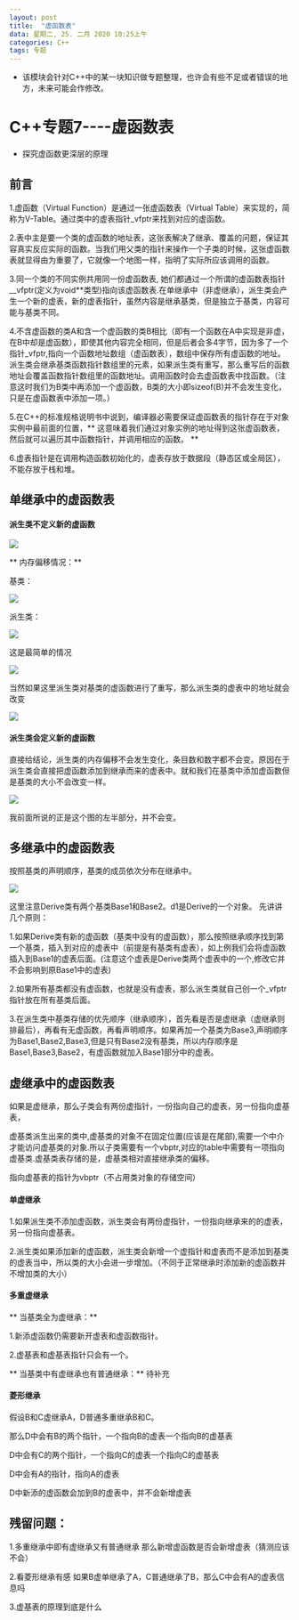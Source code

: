 ```yaml
---
layout: post
title:  "虚函数表"
data: 星期二, 25. 二月 2020 10:25上午 
categories: C++
tags: 专题
---
```

* 该模块会针对C++中的某一块知识做专题整理，也许会有些不足或者错误的地方，未来可能会作修改。

# C++专题7----虚函数表

* 探究虚函数更深层的原理

## 前言

1.虚函数（Virtual Function）是通过一张虚函数表（Virtual Table）来实现的，简称为V-Table。通过类中的虚表指针_vfptr来找到对应的虚函数。

2.表中主是要一个类的虚函数的地址表，这张表解决了继承、覆盖的问题，保证其容真实反应实际的函数。当我们用父类的指针来操作一个子类的时候，这张虚函数表就显得由为重要了，它就像一个地图一样，指明了实际所应该调用的函数。

3.同一个类的不同实例共用同一份虚函数表, 她们都通过一个所谓的虚函数表指针__vfptr(定义为void**类型)指向该虚函数表.在单继承中（非虚继承），派生类会产生一个新的虚表，新的虚表指针，虽然内容是继承基类，但是独立于基类，内容可能与基类不同。

4.不含虚函数的类A和含一个虚函数的类B相比（即有一个函数在A中实现是非虚，在B中却是虚函数），即使其他内容完全相同，但是后者会多4字节，因为多了一个指针_vfptr,指向一个函数地址数组（虚函数表），数组中保存所有虚函数的地址。派生类会继承基类函数指针数组里的元素，如果派生类有重写，那么重写后的函数地址会覆盖函数指针数组里的函数地址。调用函数时会去虚函数表中找函数。（注意这时我们为B类中再添加一个虚函数，B类的大小即sizeof(B)并不会发生变化，只是在虚函数表中添加一项。）


5.在C++的标准规格说明书中说到，编译器必需要保证虚函数表的指针存在于对象实例中最前面的位置，** 这意味着我们通过对象实例的地址得到这张虚函数表，然后就可以遍历其中函数指针，并调用相应的函数。 **

6.虚表指针是在调用构造函数初始化的，虚表存放于数据段（静态区或全局区），不能存放于栈和堆。

## 单继承中的虚函数表

#### 派生类不定义新的虚函数

![](https://github.com/LLLibra/LLLibra.github.io/raw/master/_posts/imgs/20200225-134217.png)

** 内存偏移情况：**

基类：

![](https://github.com/LLLibra/LLLibra.github.io/raw/master/_posts/imgs/20200225-141833.png)

派生类：

![](https://github.com/LLLibra/LLLibra.github.io/raw/master/_posts/imgs/20200225-141804.png)

这是最简单的情况

![](https://github.com/LLLibra/LLLibra.github.io/raw/master/_posts/imgs/20200225-134247.png)

当然如果这里派生类对基类的虚函数进行了重写，那么派生类的虚表中的地址就会改变

![](https://github.com/LLLibra/LLLibra.github.io/raw/master/_posts/imgs/20200225-134551.png)

#### 派生类会定义新的虚函数
直接给结论，派生类的内存偏移不会发生变化，条目数和数字都不会变。原因在于派生类会直接把虚函数添加到继承而来的虚表中。就和我们在基类中添加虚函数但是基类的大小不会改变一样。

![](https://github.com/LLLibra/LLLibra.github.io/raw/master/_posts/imgs/20200225-142859.png)

我前面所说的正是这个图的左半部分，并不会变。

## 多继承中的虚函数表
按照基类的声明顺序，基类的成员依次分布在继承中。

![](https://github.com/LLLibra/LLLibra.github.io/raw/master/_posts/imgs/20200225-113847.png)

这里注意Derive类有两个基类Base1和Base2。d1是Derive的一个对象。
先讲讲几个原则：

1.如果Derive类有新的虚函数（基类中没有的虚函数），那么按照继承顺序找到第一个基类，插入到对应的虚表中（前提是有基类有虚表），如上例我们会将虚函数插入到Base1的虚表后面。(注意这个虚表是Derive类两个虚表中的一个,修改它并不会影响到原Base1中的虚表)

2.如果所有基类都没有虚函数，也就是没有虚表，那么派生类就自己创一个_vfptr指针放在所有基类后面。

3.在派生类中基类存储的优先顺序（继承顺序），首先看是否是虚继承（虚继承则排最后），再看有无虚函数，再看声明顺序。如果再加一个基类为Base3,声明顺序为Base1,Base2,Base3,但是只有Base2没有基类，所以内存顺序是Base1,Base3,Base2，有虚函数就加入Base1部分中的虚表。

## 虚继承中的虚函数表

如果是虚继承，那么子类会有两份虚指针，一份指向自己的虚表，另一份指向虚基表，

虚基类派生出来的类中,虚基类的对象不在固定位置(应该是在尾部),需要一个中介才能访问虚基类的对象.所以子类需要有一个vbptr,对应的table中需要有一项指向虚基类.虚基类表存储的是，虚基类相对直接继承类的偏移。

指向虚基表的指针为vbptr（不占用类对象的存储空间） 

#### 单虚继承

1.如果派生类不添加虚函数，派生类会有两份虚指针，一份指向继承来的的虚表，另一份指向虚基表。

2.派生类如果添加新的虚函数，派生类会新增一个虚指针和虚表而不是添加到基类的虚表当中，所以类的大小会进一步增加。（不同于正常继承时添加新的虚函数并不增加类的大小）


#### 多重虚继承

** 当基类全为虚继承：**

1.新添虚函数仍需要新开虚表和虚函数指针。

2.虚基表和虚基表指针只会有一个。

** 当基类中有虚继承也有普通继承：**
待补充

#### 菱形继承
假设B和C虚继承A，D普通多重继承B和C。

那么D中会有B的两个指针，一个指向B的虚表一个指向B的虚基表

D中会有C的两个指针，一个指向C的虚表一个指向C的虚基表

D中会有A的指针，指向A的虚表

D中新添的虚函数会加到B的虚表中，并不会新增虚表

## 残留问题：
1.多重继承中即有虚继承又有普通继承 那么新增虚函数是否会新增虚表（猜测应该不会）

2.看菱形继承有感 如果B虚单继承了A，C普通继承了B，那么C中会有A的虚表信息吗

3.虚基表的原理到底是什么
